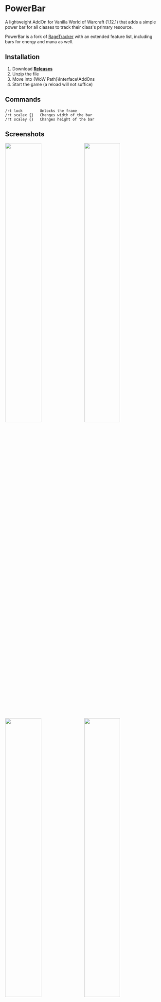 # PowerBar

A lightweight AddOn for Vanilla World of Warcraft (1.12.1) that adds a simple power bar for all classes to track their class's primary resource.

PowerBar is a fork of [RageTracker](https://github.com/Road-block/RageTracker) with an extended feature list, including bars for energy and mana as well.

## Installation
1. Download **[Releases](https://github.com/gwetchen/RageTracker/releases)**
2. Unzip the file
3. Move into {WoW Path}\Interface\AddOns
4. Start the game (a reload will not suffice)

## Commands
<!-- TODO: change these, and add more, like help and hide -->
    /rt lock        Unlocks the frame
    /rt scalex {}   Changes width of the bar
    /rt scaley {}   Changes height of the bar


## Screenshots
<img src="https://raw.githubusercontent.com/gwetchen/RageTracker/images/energy.png" align="right" width="48.5%">
<img src="https://raw.githubusercontent.com/gwetchen/RageTracker/images/mana.png" width="48.5%">
<img src="https://raw.githubusercontent.com/gwetchen/RageTracker/images/rage.png" align="right" width="48.5%">
<img src="https://raw.githubusercontent.com/gwetchen/RageTracker/images/desc.png" width="48.5%">